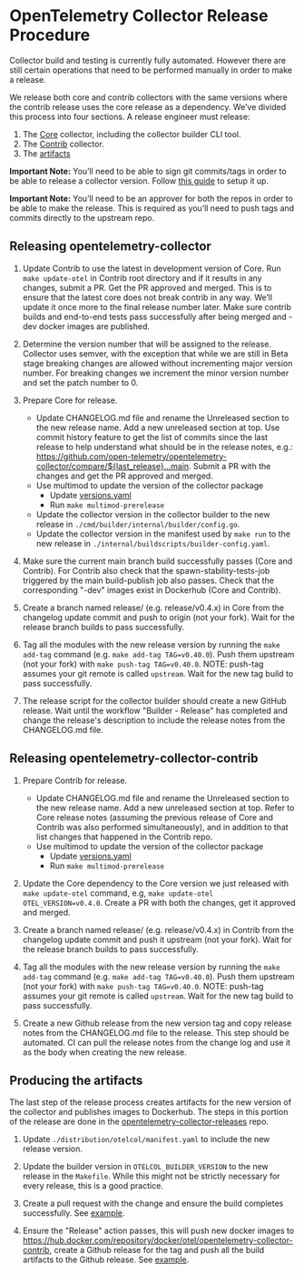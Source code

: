 # OpenTelemetry Collector Release Procedure

Collector build and testing is currently fully automated. However there are still certain operations that need to be performed manually in order to make a release.

We release both core and contrib collectors with the same versions where the contrib release uses the core release as a dependency. We’ve divided this process into four sections. A release engineer must release:
1. The [Core](#releasing-opentelemetry-collector) collector, including the collector builder CLI tool.
1. The [Contrib](#releasing-opentelemetry-collector-contrib) collector.
1. The [artifacts](#producing-the-artifacts)

**Important Note:** You’ll need to be able to sign git commits/tags in order to be able to release a collector version. Follow [this guide](https://docs.github.com/en/github/authenticating-to-github/signing-commits) to setup it up.

**Important Note:** You’ll need to be an approver for both the repos in order to be able to make the release. This is required as you’ll need to push tags and commits directly to the upstream repo.

## Releasing opentelemetry-collector

1. Update Contrib to use the latest in development version of Core. Run `make update-otel` in Contrib root directory and if it results in any changes, submit a PR. Get the PR approved and merged. This is to ensure that the latest core does not break contrib in any way. We’ll update it once more to the final release number later. Make sure contrib builds and end-to-end tests pass successfully after being merged and -dev docker images are published.

1. Determine the version number that will be assigned to the release. Collector uses semver, with the exception that while we are still in Beta stage breaking changes are allowed without incrementing major version number. For breaking changes we increment the minor version number and set the patch number to 0.

1. Prepare Core for release.
    * Update CHANGELOG.md file and rename the Unreleased section to the new release name. Add a new unreleased section at top. <!-- markdown-link-check-disable-line --> Use commit history feature to get the list of commits since the last release to help understand what should be in the release notes, e.g.: https://github.com/open-telemetry/opentelemetry-collector/compare/${last_release}...main. Submit a PR with the changes and get the PR approved and merged.
    * Use multimod to update the version of the collector package
      * Update [versions.yaml](https://github.com/open-telemetry/opentelemetry-collector/blob/main/versions.yaml)
      * Run `make multimod-prerelease`
    * Update the collector version in the collector builder to the new release in `./cmd/builder/internal/builder/config.go`.
    * Update the collector version in the manifest used by `make run` to the new release in `./internal/buildscripts/builder-config.yaml`.

1. Make sure the current main branch build successfully passes (Core and Contrib). For Contrib also check that the spawn-stability-tests-job triggered by the main build-publish job also passes. Check that the corresponding "-dev" images exist in Dockerhub (Core and Contrib).

1. Create a branch named release/<release-series> (e.g. release/v0.4.x) in Core from the changelog update commit and push to origin (not your fork). Wait for the release branch builds to pass successfully.

1. Tag all the modules with the new release version by running the `make add-tag` command (e.g. `make add-tag TAG=v0.40.0`). Push them upstream (not your fork) with `make push-tag TAG=v0.40.0`. NOTE: push-tag assumes your git remote is called `upstream`. Wait for the new tag build to pass successfully.

1. The release script for the collector builder should create a new GitHub release. Wait until the workflow "Builder - Release" has completed and change the release's description to include the release notes from the CHANGELOG.md file.

## Releasing opentelemetry-collector-contrib

1. Prepare Contrib for release.
   * Update CHANGELOG.md file and rename the Unreleased section to the new release name. Add a new unreleased section at top. Refer to Core release notes (assuming the previous release of Core and Contrib was also performed simultaneously), and in addition to that list changes that happened in the Contrib repo.
   * Use multimod to update the version of the collector package
      * Update [versions.yaml](https://github.com/open-telemetry/opentelemetry-collector-contrib/blob/main/versions.yaml)
      * Run `make multimod-prerelease`

1. Update the Core dependency to the Core version we just released with `make update-otel` command, e.g, `make update-otel OTEL_VERSION=v0.4.0`. Create a PR with both the changes, get it approved and merged.

1. Create a branch named release/<release-series> (e.g. release/v0.4.x) in Contrib from the changelog update commit and push it upstream (not your fork). Wait for the release branch builds to pass successfully.

1. Tag all the modules with the new release version by running the `make add-tag` command (e.g. `make add-tag TAG=v0.40.0`). Push them upstream (not your fork) with `make push-tag TAG=v0.40.0`. NOTE: push-tag assumes your git remote is called `upstream`. Wait for the new tag build to pass successfully.

1. Create a new Github release from the new version tag and copy release notes from the CHANGELOG.md file to the release. This step should be automated. CI can pull the release notes from the change log and use it as the body when creating the new release.

## Producing the artifacts

The last step of the release process creates artifacts for the new version of the collector and publishes images to Dockerhub. The steps in this portion of the release are done in the [opentelemetry-collector-releases](https://github.com/open-telemetry/opentelemetry-collector-releases) repo.

1. Update `./distribution/otelcol/manifest.yaml` to include the new release version.

1. Update the builder version in `OTELCOL_BUILDER_VERSION` to the new release in the `Makefile`. While this might not be strictly necessary for every release, this is a good practice.

1. Create a pull request with the change and ensure the build completes successfully. See [example](https://github.com/open-telemetry/opentelemetry-collector-releases/pull/17/files).

1. Ensure the "Release" action passes, this will push new docker images to https://hub.docker.com/repository/docker/otel/opentelemetry-collector-contrib, create a Github release for the tag and push all the build artifacts to the Github release. See [example](https://github.com/open-telemetry/opentelemetry-collector-releases/actions/runs/1346637081).
